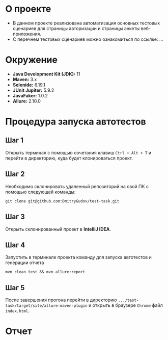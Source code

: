 # О проекте
- В данном проекте реализована автоматизация основных тестовых сценариев для страницы авторизации и страницы анкеты веб-приложения. </br>
- С перечнем тестовых сценариев можно ознакомиться по ссылке: ...


# Окружение

- **Java Development Kit (JDK):** 11
- **Maven:** 3.x
- **Selenide:** 6.19.1
- **JUnit Jupiter:** 5.9.2
- **JavaFaker:** 1.0.2
- **Allure:** 2.10.0

# Процедура запуска автотестов

## Шаг 1

Открыть терминал с помощью сочетания клавиш `Ctrl + Alt + T` и перейти в директорию, куда будет клонироваться проект.

## Шаг 2

Необходимо склонировать удаленный репозиторий на свой ПК с помощью следующей команды:

```
git clone git@github.com:DmitryGudov/test-task.git
```

## Шаг 3

Открыть склонированный проект в **IntelliJ IDEA**.

## Шаг 4

Запустить в терминале проекта команду для запуска автотестов и генерации отчета

```
mvn clean test && mvn allure:report
```

## Шаг 5

После завершения прогона перейти в директорию
`.../test-task/target/site/allure-maven-plugin`
и открыть в браузере `Chrome` файл `index.html`.

# Отчет


